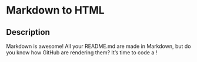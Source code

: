 # Markdown to HTML

## Description

Markdown is awesome! All your README.md are made in Markdown, but do you know how GitHub are rendering them?
It’s time to code a !
